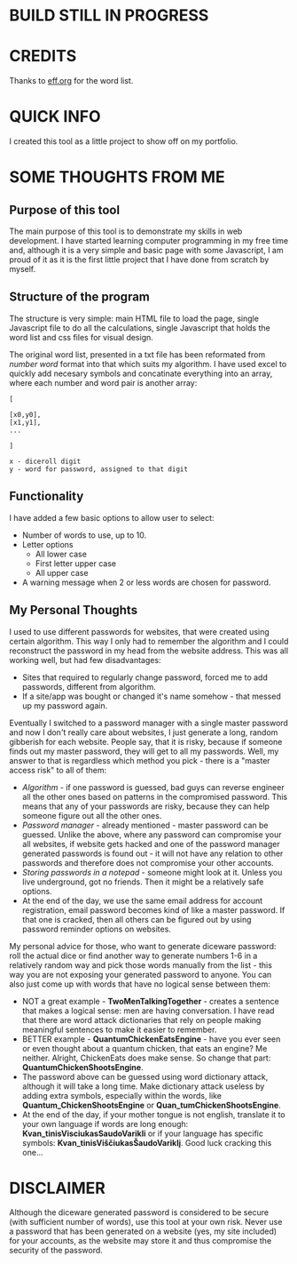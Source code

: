 # BUILD STILL IN PROGRESS

# CREDITS

Thanks to [eff.org](https://www.eff.org/deeplinks/2016/07/new-wordlists-random-passphrases) for the word list.

# QUICK INFO
I created this tool as a little project to show off on my portfolio.

# SOME THOUGHTS FROM ME

## Purpose of this tool
The main purpose of this tool is to demonstrate my skills in web development. I have started learning computer programming in my free time and, although it is a very simple and basic page with some Javascript, I am proud of it as it is the first little project that I have done from scratch by myself.

## Structure of the program
The structure is very simple: main HTML file to load the page, single Javascript file to do all the calculations, single Javascript that holds the word list and css files for visual design.

The original word list, presented in a txt file has been reformated from *number word* format into that which suits my algorithm. I have used excel to quickly add necesary symbols and concatinate everything into an array, where each number and word pair is another array:


	[

	[x0,y0],
	[x1,y1],
	...

	]

	x - diceroll digit
	y - word for password, assigned to that digit


## Functionality
I have added a few basic options to allow user to select:
- Number of words to use, up to 10.
- Letter options
	- All lower case
	- First letter upper case
	- All upper case
- A warning message when 2 or less words are chosen for password.


## My Personal Thoughts
I used to use different passwords for websites, that were created using certain algorithm. This way I only had to remember the algorithm and I could reconstruct the password in my head from the website address. This was all working well, but had few disadvantages:
* Sites that required to regularly change password, forced me to add passwords, different from algorithm.
* If a site/app was bought or changed it's name somehow - that messed up my password again.

Eventually I switched to a password manager with a single master password and now I don't really care about websites, I just generate a long, random gibberish for each website. People say, that it is risky, because if someone finds out my master password, they will get to all my passwords. Well, my answer to that is regardless which method you pick - there is a "master access risk" to all of them:
* *Algorithm* - if one password is guessed, bad guys can reverse engineer all the other ones based on patterns in the compromised password. This means that any of your passwords are risky, because they can help someone figure out all the other ones.
* *Password manager* - already mentioned - master password can be guessed. Unlike the above, where any password can compromise your all websites, if website gets hacked and one of the password manager generated passwords is found out - it will not have any relation to other passwords and therefore does not compromise your other accounts.
* *Storing passwords in a notepad* - someone might look at it. Unless you live underground, got no friends. Then it might be a relatively safe options.
* At the end of the day, we use the same email address for account registration, email password becomes kind of like a master password. If that one is cracked, then all others can be figured out by using password reminder options on websites.

My personal advice for those, who want to generate diceware password: roll the actual dice or find another way to generate numbers 1-6 in a relatively random way and pick those words manually from the list - this way you are not exposing your generated password to anyone. You can also just come up with words that have no logical sense between them:
* NOT a great example - **TwoMenTalkingTogether** - creates a sentence that makes a logical sense: men are having conversation. I have read that there are word attack dictionaries that rely on people making meaningful sentences to make it easier to remember.
* BETTER example - **QuantumChickenEatsEngine** - have you ever seen or even thought about a quantum chicken, that eats an engine? Me neither. Alright, ChickenEats does make sense. So change that part: **QuantumChickenShootsEngine**.
* The password above can be guessed using word dictionary attack, although it will take a long time. Make dictionary attack useless by adding extra symbols, especially within the words, like **Quantum_ChickenShootsEngine** or **Quan_tumChickenShootsEngine**.
* At the end of the day, if your mother tongue is not english, translate it to your own language if words are long enough: **Kvan_tinisVisciukasSaudoVarikli** or if your language has specific symbols: **Kvan_tinisViščiukasŠaudoVariklį**. Good luck cracking this one...

# DISCLAIMER
Although the diceware generated password is considered to be secure (with sufficient number of words), use this tool at your own risk. Never use a password that has been generated on a website (yes, my site included) for your accounts, as the website may store it and thus compromise the security of the password.
